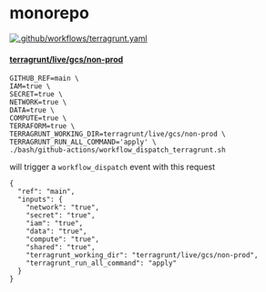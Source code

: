 # monorepo

[![.github/workflows/terragrunt.yaml](https://github.com/neuralnetes/monorepo/actions/workflows/terragrunt.yaml/badge.svg?branch=main)](https://github.com/neuralnetes/monorepo/actions/workflows/terragrunt.yaml)

#### [terragrunt/live/gcs/non-prod](./terragrunt/live/gcs/non-prod)

```
GITHUB_REF=main \
IAM=true \
SECRET=true \
NETWORK=true \
DATA=true \
COMPUTE=true \
TERRAFORM=true \
TERRAGRUNT_WORKING_DIR=terragrunt/live/gcs/non-prod \
TERRAGRUNT_RUN_ALL_COMMAND='apply' \
./bash/github-actions/workflow_dispatch_terragrunt.sh
```

will trigger a `workflow_dispatch` event with this request

```
{
  "ref": "main",
  "inputs": {
    "network": "true",
    "secret": "true",
    "iam": "true",
    "data": "true",
    "compute": "true",
    "shared": "true",
    "terragrunt_working_dir": "terragrunt/live/gcs/non-prod",
    "terragrunt_run_all_command": "apply"
  }
}
```